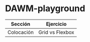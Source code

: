 # DAWM-playground

| Sección | Ejercicio |
| ----------- | ----------- |
| Colocación | Grid vs Flexbox |
